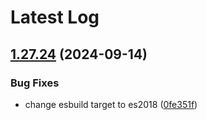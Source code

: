 # Latest Log 

## [1.27.24](https://github.com/alibaba-fusion/next/compare/1.27.23...1.27.24) (2024-09-14)


### Bug Fixes

* change esbuild target to es2018 ([0fe351f](https://github.com/alibaba-fusion/next/commit/0fe351feca93e678a5c9fb94fb43ea603d629fe7))

